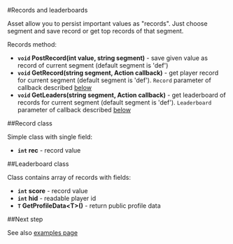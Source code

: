 #Records and leaderboards

Asset allow you to persist important values as "records". Just choose segment and save record or get top records of that segment.

Records method:

* **`void` PostRecord(int value, string segment)** - save given value as record of current segment (default segment is 'def')
* **`void` GetRecord(string segment, Action<Record> callback)** - get player record for current segment (default segment is 'def'). `Record` parameter of callback described [below](#Record)
* **`void` GetLeaders(string segment, Action<Leaderboard> callback)** - get leaderboard of records for current segment (default segment is 'def'). `Leaderboard` parameter of callback described [below](#Leaderboard)

##<a name="Record"></a>Record class

Simple class with single field:

* **`int` rec** - record value

##<a name="Leaderboard"></a>Leaderboard class

Class contains array of records with fields:

* **`int` score** - record value
* **`int` hid** - readable player id
* **`T` GetProfileData<T\>()** - return public profile data

##Next step  
 
See also [examples page](/examples)